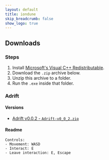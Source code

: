 ```yaml
---
layout: default
title: iondune
skip_breadcrumb: false
show_logo: true
---
```


## Downloads

### Steps

1. Install [Microsoft's Visual C++ Redistributable](https://aka.ms/vs/16/release/vc_redist.x64.exe).
2. Download the `.zip` archive below.
3. Unzip this archive to a folder.
4. Run the `.exe` inside that folder.

### Adrift

#### Versions

- [Adrift v0.0.2 - `Adrift-v0_0_2.zip`](https://sapphire.iondune.net/downloads/Adrift-v0_0_2.zip)

#### Readme

```
Controls:
- Movement: WASD
- Interact: E
- Leave interaction: E, Escape
```
